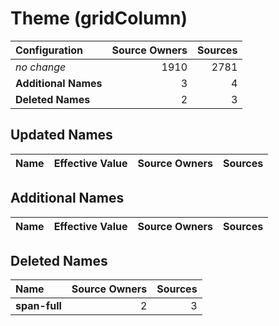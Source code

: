 # Theme (gridColumn)

| Configuration | Source Owners | Sources |
| :------------ | ------------: | ------: |
| *no change* | 1910 | 2781 |
| **Additional Names** | 3 | 4 |
| **Deleted Names** | 2 | 3 |

## Updated Names

| Name | Effective Value | Source Owners | Sources |
| :--- | :-------------- | ------------: | ------: |

## Additional Names

| Name | Effective Value | Source Owners | Sources |
| :--- | :-------------- | ------------: | ------: |

## Deleted Names

| Name | Source Owners | Sources |
| :--- | ------------: | ------: |
| **span-full** | 2 | 3 |
